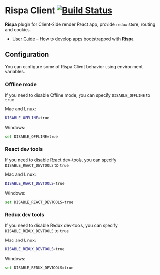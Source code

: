 # Rispa Client [![Build Status](https://api.travis-ci.org/rispa-io/rispa-client.svg?branch=master)](https://travis-ci.org/rispa-io/rispa-client)

**Rispa** plugin for Client-Side render React app, provide `redux` store, routing and cookies.

* [User Guide](https://github.com/rispa-io/rispa-core) – How to develop apps bootstrapped with **Rispa**.

## Configuration
You can configure some of Rispa Client behavior using environment variables.

### Offline mode
If you need to disable Offline mode, you can specify `DISABLE_OFFLINE` to `true`

Mac and Linux:
```bash
DISABLE_OFFLINE=true
```

Windows:
```bash
set DISABLE_OFFLINE=true
```

### React dev tools
If you need to disable React dev-tools, you can specify `DISABLE_REACT_DEVTOOLS` to `true`

Mac and Linux:
```bash
DISABLE_REACT_DEVTOOLS=true
```

Windows:
```bash
set DISABLE_REACT_DEVTOOLS=true
```

### Redux dev tools
If you need to disable Redux dev-tools, you can specify `DISABLE_REDUX_DEVTOOLS` to `true`

Mac and Linux:
```bash
DISABLE_REDUX_DEVTOOLS=true
```

Windows:
```bash
set DISABLE_REDUX_DEVTOOLS=true
```
